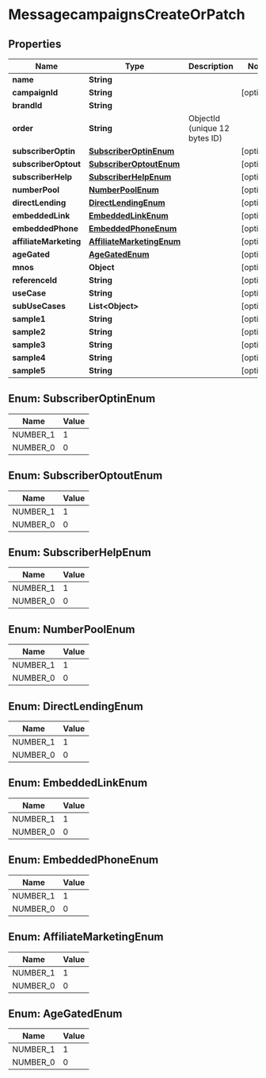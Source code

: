 

# MessagecampaignsCreateOrPatch


## Properties

| Name | Type | Description | Notes |
|------------ | ------------- | ------------- | -------------|
|**name** | **String** |  |  |
|**campaignId** | **String** |  |  [optional] |
|**brandId** | **String** |  |  |
|**order** | **String** | ObjectId (unique 12 bytes ID) |  |
|**subscriberOptin** | [**SubscriberOptinEnum**](#SubscriberOptinEnum) |  |  [optional] |
|**subscriberOptout** | [**SubscriberOptoutEnum**](#SubscriberOptoutEnum) |  |  [optional] |
|**subscriberHelp** | [**SubscriberHelpEnum**](#SubscriberHelpEnum) |  |  [optional] |
|**numberPool** | [**NumberPoolEnum**](#NumberPoolEnum) |  |  [optional] |
|**directLending** | [**DirectLendingEnum**](#DirectLendingEnum) |  |  [optional] |
|**embeddedLink** | [**EmbeddedLinkEnum**](#EmbeddedLinkEnum) |  |  [optional] |
|**embeddedPhone** | [**EmbeddedPhoneEnum**](#EmbeddedPhoneEnum) |  |  [optional] |
|**affiliateMarketing** | [**AffiliateMarketingEnum**](#AffiliateMarketingEnum) |  |  [optional] |
|**ageGated** | [**AgeGatedEnum**](#AgeGatedEnum) |  |  [optional] |
|**mnos** | **Object** |  |  [optional] |
|**referenceId** | **String** |  |  [optional] |
|**useCase** | **String** |  |  [optional] |
|**subUseCases** | **List&lt;Object&gt;** |  |  [optional] |
|**sample1** | **String** |  |  [optional] |
|**sample2** | **String** |  |  [optional] |
|**sample3** | **String** |  |  [optional] |
|**sample4** | **String** |  |  [optional] |
|**sample5** | **String** |  |  [optional] |



## Enum: SubscriberOptinEnum

| Name | Value |
|---- | -----|
| NUMBER_1 | 1 |
| NUMBER_0 | 0 |



## Enum: SubscriberOptoutEnum

| Name | Value |
|---- | -----|
| NUMBER_1 | 1 |
| NUMBER_0 | 0 |



## Enum: SubscriberHelpEnum

| Name | Value |
|---- | -----|
| NUMBER_1 | 1 |
| NUMBER_0 | 0 |



## Enum: NumberPoolEnum

| Name | Value |
|---- | -----|
| NUMBER_1 | 1 |
| NUMBER_0 | 0 |



## Enum: DirectLendingEnum

| Name | Value |
|---- | -----|
| NUMBER_1 | 1 |
| NUMBER_0 | 0 |



## Enum: EmbeddedLinkEnum

| Name | Value |
|---- | -----|
| NUMBER_1 | 1 |
| NUMBER_0 | 0 |



## Enum: EmbeddedPhoneEnum

| Name | Value |
|---- | -----|
| NUMBER_1 | 1 |
| NUMBER_0 | 0 |



## Enum: AffiliateMarketingEnum

| Name | Value |
|---- | -----|
| NUMBER_1 | 1 |
| NUMBER_0 | 0 |



## Enum: AgeGatedEnum

| Name | Value |
|---- | -----|
| NUMBER_1 | 1 |
| NUMBER_0 | 0 |



